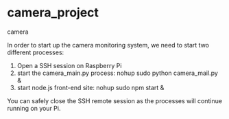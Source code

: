 # camera_project
camera 

In order to start up the camera monitoring system, we need to start two different processes:

1. Open a SSH session on Raspberry Pi 
2. start the camera_main.py process:
     nohup sudo python camera_mail.py &
3. start node.js front-end site:
     nohup sudo npm start &

You can safely close the SSH remote session as the processes will continue running on your Pi.
